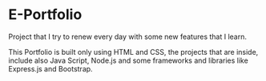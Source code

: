 # E-Portfolio
Project that I try to renew every day with some new features that I learn.

This Portfolio is built only using HTML and CSS, the projects that are inside, include also Java Script, Node.js and some frameworks and libraries like Express.js and Bootstrap.
